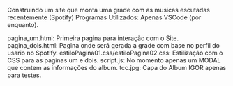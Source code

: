 Construindo um site que monta uma grade com as musicas escutadas recentemente (Spotify)
Programas Utilizados: Apenas VSCode (por enquanto).

pagina_um.html: Primeira pagina para interação com o Site.
pagina_dois.html: Pagina onde será gerada a grade com base no perfil do usario no Spotify.
estiloPagina01.css/estiloPagina02.css: Estilização com o CSS para as paginas um e dois.
script.js: No momento apenas um MODAL que contem as informações do album.
tcc.jpg: Capa do Album IGOR apenas para testes.
